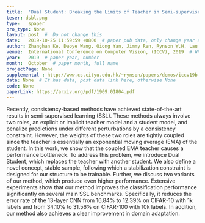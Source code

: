 ```yaml
---
title:  'Dual Student: Breaking the Limits of Teacher in Semi-supervised Learning'  #  Paper title, covered by ''
teser: dsbl.png
type:   spaper
pro_type: None
layout: post  #  Do not change this
date:   2019-10-25 11:59:59 +0800  # paper pub data, only change year and month according to this format
author: Zhanghan Ke, Daoye Wang, Qiong Yan, Jimmy Ren, Rynson W.H. Lau  # authors information
venue:  International Conference on Computer Vision, (ICCV), 2019  # Where it be, ICCV and CVPR remove IEEE Conference on,
year:   2019  # paper year, number
month:  October  # paper month, full name
projectPage: None
supplemental : http://www.cs.cityu.edu.hk/~rynson/papers/demos/iccv19b-supp.pdf
data: None  # If has data, post data link here, otherwise None
code: None
paperLink: https://arxiv.org/pdf/1909.01804.pdf
---
```


Recently, consistency-based methods have achieved state-of-the-art results in semi-supervised learning (SSL). These methods always involve two roles, an explicit or implicit teacher model and a student model, and penalize predictions under different perturbations by a consistency constraint. However, the weights of these two roles are tightly coupled since the teacher is essentially an exponential moving average (EMA) of the student. In this work, we show that the coupled EMA teacher causes a performance bottleneck. To address this problem, we introduce Dual Student, which replaces the teacher with another student. We also define a novel concept, stable sample, following which a stabilization constraint is designed for our structure to be trainable. Further, we discuss two variants of our method, which produce even higher performance. Extensive experiments show that our method improves the classification performance significantly on several main SSL benchmarks. Specifically, it reduces the error rate of the 13-layer CNN from 16.84% to 12.39% on CIFAR-10 with 1k labels and from 34.10% to 31.56% on CIFAR-100 with 10k labels. In addition, our method also achieves a clear improvement in domain adaptation.

